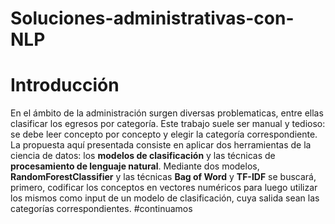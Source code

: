 # Soluciones-administrativas-con-NLP
# **Introducción**
En el ámbito de la administración surgen diversas problematicas, entre ellas
clasificar los egresos por categoría. Este trabajo suele ser manual y tedioso: se 
debe leer concepto por concepto y elegir la categoría correspondiente. La propuesta 
aquí presentada consiste en aplicar dos herramientas de la ciencia de datos:
los **modelos de clasificación** y las técnicas de **procesamiento de lenguaje natural**.
Mediante dos modelos, **RandomForestClassifier** y las técnicas **Bag of Word** y **TF-IDF**
se buscará, primero, codificar los conceptos en vectores numéricos para luego utilizar
los mismos como input de un modelo de clasificación, cuya salida sean las categorías
correspondientes. 
#continuamos
